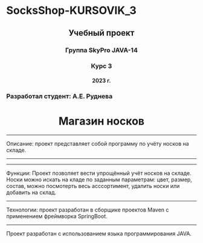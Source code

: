 # SocksShop-KURSOVIK_3
<h2 align="center">Учебный проект </h2>
<h3 align="center"> Группа SkyPro JAVA-14 </h3>
<h3 align="center"> Курс 3 </h3>
<h4 align="center"> 2023 г. </h4>
<h3> Разработал студент: А.Е. Руднева </h3>
<h1 align="center">Магазин носков</h1>

***
Описание: проект представляет собой программу по учёту носков на складе.
***
***
Функции: Проект позволяет вести упрощённый учёт носков на складе. Носки можно искать на кладе по заданным параметрам: 
цвет, размер, состав, можно посмотерть весь асссортимент, удалить носки или добавить на склад.
***
Технологии: проект разработан в сборщике проектов Maven с применением 
 фреймворка SpringBoot.
***
Проект разработан с использованием языка программирования JAVA.
